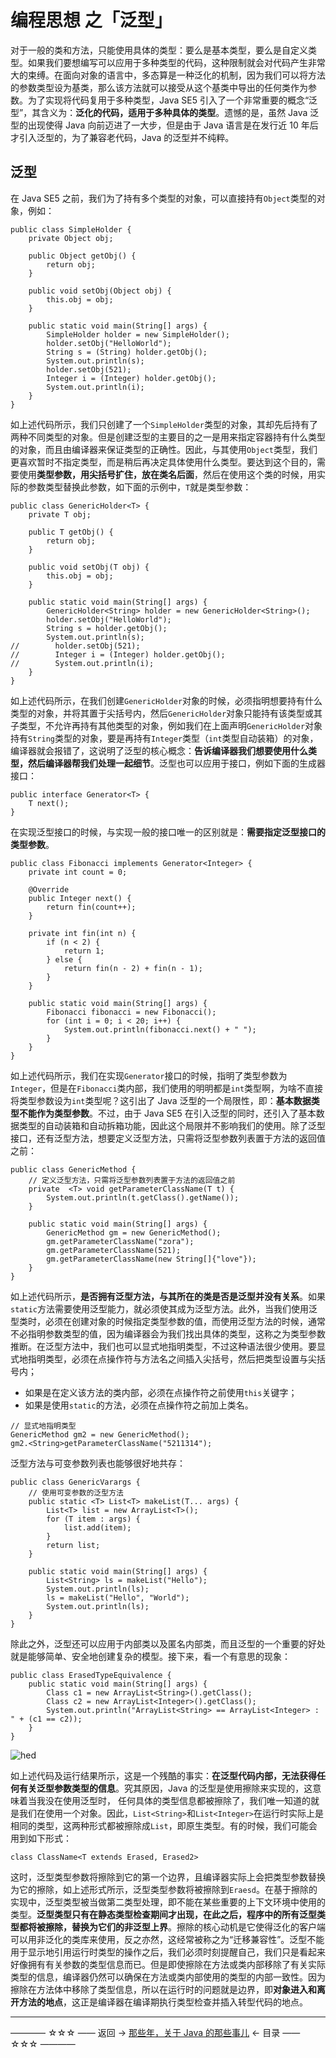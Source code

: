 # 编程思想 之「泛型」

对于一般的类和方法，只能使用具体的类型：要么是基本类型，要么是自定义类型。如果我们要想编写可以应用于多种类型的代码，这种限制就会对代码产生非常大的束缚。在面向对象的语言中，多态算是一种泛化的机制，因为我们可以将方法的参数类型设为基类，那么该方法就可以接受从这个基类中导出的任何类作为参数。为了实现将代码复用于多种类型，Java SE5 引入了一个非常重要的概念“泛型”，其含义为：**泛化的代码，适用于多种具体的类型**。遗憾的是，虽然 Java 泛型的出现使得 Java 向前迈进了一大步，但是由于 Java 语言是在发行近 10 年后才引入泛型的，为了兼容老代码，Java 的泛型并不纯粹。

## 泛型

在 Java SE5 之前，我们为了持有多个类型的对象，可以直接持有`Object`类型的对象，例如：

```
public class SimpleHolder {
    private Object obj;

    public Object getObj() {
        return obj;
    }

    public void setObj(Object obj) {
        this.obj = obj;
    }

    public static void main(String[] args) {
        SimpleHolder holder = new SimpleHolder();
        holder.setObj("HelloWorld");
        String s = (String) holder.getObj();
        System.out.println(s);
        holder.setObj(521);
        Integer i = (Integer) holder.getObj();
        System.out.println(i);
    }
}
```

如上述代码所示，我们只创建了一个`SimpleHolder`类型的对象，其却先后持有了两种不同类型的对象。但是创建泛型的主要目的之一是用来指定容器持有什么类型的对象，而且由编译器来保证类型的正确性。因此，与其使用`Object`类型，我们更喜欢暂时不指定类型，而是稍后再决定具体使用什么类型。要达到这个目的，需要使用**类型参数，用尖括号扩住，放在类名后面**，然后在使用这个类的时候，用实际的参数类型替换此参数，如下面的示例中，`T`就是类型参数：

```
public class GenericHolder<T> {
    private T obj;

    public T getObj() {
        return obj;
    }

    public void setObj(T obj) {
        this.obj = obj;
    }

    public static void main(String[] args) {
        GenericHolder<String> holder = new GenericHolder<String>();
        holder.setObj("HelloWorld");
        String s = holder.getObj();
        System.out.println(s);
//        holder.setObj(521);
//        Integer i = (Integer) holder.getObj();
//        System.out.println(i);
    }
}
```

如上述代码所示，在我们创建`GenericHolder`对象的时候，必须指明想要持有什么类型的对象，并将其置于尖括号内，然后`GenericHolder`对象只能持有该类型或其子类型，不允许再持有其他类型的对象，例如我们在上面声明`GenericHolder`对象持有`String`类型的对象，要是再持有`Integer`类型（`int`类型自动装箱）的对象，编译器就会报错了，这说明了泛型的核心概念：**告诉编译器我们想要使用什么类型，然后编译器帮我们处理一起细节**。泛型也可以应用于接口，例如下面的生成器接口：

```
public interface Generator<T> {
    T next();
}
```

在实现泛型接口的时候，与实现一般的接口唯一的区别就是：**需要指定泛型接口的类型参数**。

```
public class Fibonacci implements Generator<Integer> {
    private int count = 0;

    @Override
    public Integer next() {
        return fin(count++);
    }

    private int fin(int n) {
        if (n < 2) {
            return 1;
        } else {
            return fin(n - 2) + fin(n - 1);
        }
    }

    public static void main(String[] args) {
        Fibonacci fibonacci = new Fibonacci();
        for (int i = 0; i < 20; i++) {
            System.out.println(fibonacci.next() + " ");
        }
    }
}
```

如上述代码所示，我们在实现`Generator`接口的时候，指明了类型参数为`Integer`，但是在`Fibonacci`类内部，我们使用的明明都是`int`类型啊，为啥不直接将类型参数设为`int`类型呢？这引出了 Java 泛型的一个局限性，即：**基本数据类型不能作为类型参数**。不过，由于 Java SE5 在引入泛型的同时，还引入了基本数据类型的自动装箱和自动拆箱功能，因此这个局限并不影响我们的使用。除了泛型接口，还有泛型方法，想要定义泛型方法，只需将泛型参数列表置于方法的返回值之前：

```
public class GenericMethod {
    // 定义泛型方法，只需将泛型参数列表置于方法的返回值之前
    private  <T> void getParameterClassName(T t) {
        System.out.println(t.getClass().getName());
    }

    public static void main(String[] args) {
        GenericMethod gm = new GenericMethod();
        gm.getParameterClassName("zora");
        gm.getParameterClassName(521);
        gm.getParameterClassName(new String[]{"love"});
    }
}
```

如上述代码所示，**是否拥有泛型方法，与其所在的类是否是泛型并没有关系**。如果`static`方法需要使用泛型能力，就必须使其成为泛型方法。此外，当我们使用泛型类时，必须在创建对象的时候指定类型参数的值，而使用泛型方法的时候，通常不必指明参数类型的值，因为编译器会为我们找出具体的类型，这称之为类型参数推断。在泛型方法中，我们也可以显式地指明类型，不过这种语法很少使用。要显式地指明类型，必须在点操作符与方法名之间插入尖括号，然后把类型设置与尖括号内；

- 如果是在定义该方法的类内部，必须在点操作符之前使用`this`关键字；
- 如果是使用`static`的方法，必须在点操作符之前加上类名。

```
// 显式地指明类型
GenericMethod gm2 = new GenericMethod();
gm2.<String>getParameterClassName("5211314");
```

泛型方法与可变参数列表也能够很好地共存：

```
public class GenericVarargs {
    // 使用可变参数的泛型方法
    public static <T> List<T> makeList(T... args) {
        List<T> list = new ArrayList<T>();
        for (T item : args) {
            list.add(item);
        }
        return list;
    }

    public static void main(String[] args) {
        List<String> ls = makeList("Hello");
        System.out.println(ls);
        ls = makeList("Hello", "World");
        System.out.println(ls);
    }
}
```
除此之外，泛型还可以应用于内部类以及匿名内部类，而且泛型的一个重要的好处就是能够简单、安全地创建复杂的模型。接下来，看一个有意思的现象：

```
public class ErasedTypeEquivalence {
    public static void main(String[] args) {
        Class c1 = new ArrayList<String>().getClass();
        Class c2 = new ArrayList<Integer>().getClass();
        System.out.println("ArrayList<String> == ArrayList<Integer> : " + (c1 == c2));
    }
}
```

![hed](https://img-blog.csdn.net/20180421160617189)

如上述代码及运行结果所示，这是一个残酷的事实：**在泛型代码内部，无法获得任何有关泛型参数类型的信息**。究其原因，Java 的泛型是使用擦除来实现的，这意味着当我没在使用泛型时， 任何具体的类型信息都被擦除了，我们唯一知道的就是我们在使用一个对象。因此，`List<String>`和`List<Integer>`在运行时实际上是相同的类型，这两种形式都被擦除成`List`，即原生类型。有的时候，我们可能会用到如下形式：

```
class ClassName<T extends Erased, Erased2>
```

这时，泛型类型参数将擦除到它的第一个边界，且编译器实际上会把类型参数替换为它的擦除，如上述形式所示，泛型类型参数将被擦除到`Eraesd`。在基于擦除的实现中，泛型类型被当做第二类型处理，即不能在某些重要的上下文环境中使用的类型。**泛型类型只有在静态类型检查期间才出现，在此之后，程序中的所有泛型类型都将被擦除，替换为它们的非泛型上界**。擦除的核心动机是它使得泛化的客户端可以用非泛化的类库来使用，反之亦然，这经常被称之为“迁移兼容性”。泛型不能用于显示地引用运行时类型的操作之后，我们必须时刻提醒自己，我们只是看起来好像拥有有关参数的类型信息而已。但是即使擦除在方法或类内部移除了有关实际类型的信息，编译器仍然可以确保在方法或类内部使用的类型的内部一致性。因为擦除在方法体中移除了类型信息，所以在运行时的问题就是边界，即**对象进入和离开方法的地点**，这正是编译器在编译期执行类型检查并插入转型代码的地点。





----------

———— ☆☆☆ —— 返回 -> [那些年，关于 Java 的那些事儿](https://github.com/guobinhit/java-skills/blob/master/README.md) <- 目录 —— ☆☆☆ ————
